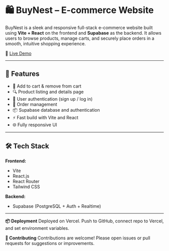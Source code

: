 # 🛍️ BuyNest – E-commerce Website

BuyNest is a sleek and responsive full-stack e-commerce website built using **Vite + React** on the frontend and **Supabase** as the backend. It allows users to browse products, manage carts, and securely place orders in a smooth, intuitive shopping experience.

🔗 [Live Demo](https://ecommerce-website-full-stack-eight.vercel.app/)

---

## 🚀 Features

- 🛒 Add to cart & remove from cart
- 🔍 Product listing and details page
- 👤 User authentication (sign up / log in)
- 🧾 Order management
- 📦 Supabase database and authentication
- ⚡ Fast build with Vite and React
- 🌐 Fully responsive UI

---

## 🛠️ Tech Stack

**Frontend:**
- Vite
- React.js
- React Router
- Tailwind CSS

**Backend:**
- Supabase (PostgreSQL + Auth + Realtime)

---

**📦 Deployment**
Deployed on Vercel. Push to GitHub, connect repo to Vercel, and set environment variables.

**🤝 Contributing**
Contributions are welcome! Please open issues or pull requests for suggestions or improvements.


